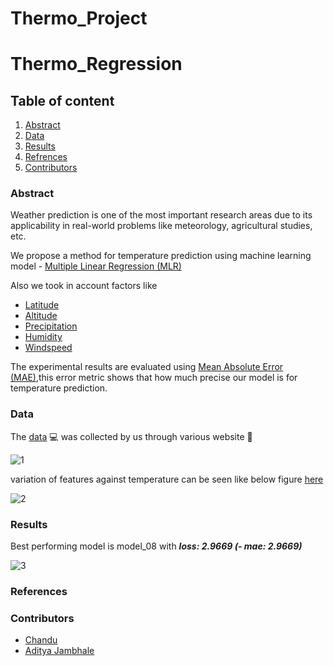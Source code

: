# Thermo_Project
# Thermo_Regression

## Table of content
1. [Abstract](https://github.com/ad5454/Thermo_Project/blob/main/README.md#abstract)
2. [Data](https://github.com/ad5454/Thermo_Project/blob/main/README.md#data)
3. [Results](https://github.com/ad5454/Thermo_Project/blob/main/README.md#rersuts)
4. [Refrences](https://github.com/ad5454/Thermo_Project/blob/main/README.md#references)
5. [Contributors](https://github.com/ad5454/Thermo_Project/blob/main/README.md#contributors)
### Abstract
Weather prediction is one of the most important research areas due to its applicability in real-world problems like meteorology, agricultural studies, etc.

We propose a method for temperature prediction using machine learning model - [Multiple Linear Regression (MLR)](https://en.wikipedia.org/wiki/Linear_regression)

 Also we took in account factors like 
* [Latitude](https://en.wikipedia.org/wiki/Latitude)
* [Altitude](https://en.wikipedia.org/wiki/Altitude)
* [Precipitation](https://en.wikipedia.org/wiki/Precipitation)
* [Humidity](https://en.wikipedia.org/wiki/Humidity)
* [Windspeed](https://en.wikipedia.org/wiki/Windspeed)

The experimental results are evaluated using  [Mean Absolute Error (MAE)](),this error metric shows that how much precise our model is for temperature prediction.

### Data

The [data](https://github.com/ad5454/Thermo_Project/blob/main/regression_csv_01.csv) :computer: was collected by us through various website :scroll:


![1](https://user-images.githubusercontent.com/92617405/201166911-e191cfae-9f35-485d-b866-b1a36624b994.jpeg)

variation of features against temperature can be seen like below figure [here](https://github.com/adijams01/thermo_regression_01/blob/main/Data_Graphs.ipynb)


![2](https://user-images.githubusercontent.com/92617405/201166975-2aa14538-7689-4ab1-9e1d-ccc18874c209.jpeg)



### Results

Best performing model is model_08 with **_loss: 2.9669 (- mae: 2.9669)_**


![3](https://user-images.githubusercontent.com/92617405/201166844-686d3a3d-75b5-4a37-a55d-8aceb94085c4.jpeg)


### References

### Contributors
* [Chandu](https://github.com/Chandu106)
* [Aditya Jambhale](https://github.com/adijams01)
